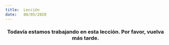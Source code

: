 ```yaml
---
title:  Lección
date:   08/05/2020
---
```


### <center>Todavía estamos trabajando en esta lección. Por favor, vuelva más tarde.</center>